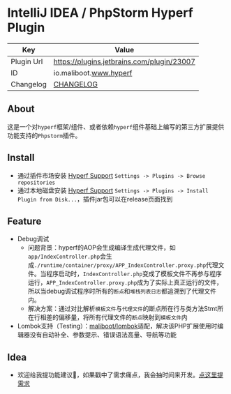 IntelliJ IDEA / PhpStorm Hyperf Plugin
========================

| Key        | Value                                      |
|------------|--------------------------------------------|
| Plugin Url | https://plugins.jetbrains.com/plugin/23007 |
| ID         | io.maliboot.www.hyperf                     |
| Changelog  | [CHANGELOG](CHANGELOG.md)                  |

About
---------------------
这是一个对`hyperf`框架/组件、或者依赖`hyperf`组件基础上编写的第三方扩展提供功能支持的`Phpstorm`插件。

Install
---------------------
* 通过插件市场安装 [Hyperf Support](https://plugins.jetbrains.com/plugin/23007) `Settings -> Plugins -> Browse repositories`
* 通过本地磁盘安装 [Hyperf Support](https://github.com/maliboot/idea-hyperf-plugin/releases) `Settings -> Plugins -> Install Plugin from Disk...`，插件jar包可以在release页面找到

Feature
---------------------
* Debug调试
  * 问题背景：hyperf的AOP会生成编译生成代理文件，如`app/IndexController.php`会生成`./runtime/container/proxy/APP_IndexController.proxy.php`代理文件。当程序启动时，`IndexController.php`变成了模板文件不再参与程序运行，`APP_IndexController.proxy.php`成为了实际上真正运行的文件，所以当debug调试程序时所有的`断点`和`堆栈列表日志`都追溯到了代理文件内。
  * 解决方案：通过对比解析`模板文件`与`代理文件`的断点所在行与类方法Stmt所在行相差的偏移量，将所有代理文件的`断点`映射到`模板文件`内
* Lombok支持（Testing）：[maliboot/lombok](https://github.com/maliboot/lombok)适配，解决该PHP扩展使用时编辑器没有自动补全、参数提示、错误语法高量、导航等功能

Idea
---------------------

* 欢迎给我提功能建议👏，如果戳中了需求痛点，我会抽时间来开发。[点这里提需求](https://github.com/maliboot/idea-hyperf-plugin/issues/new?title=%E3%80%90%E5%8A%9F%E8%83%BD%E5%BB%BA%E8%AE%AE%E3%80%91XXX&body=...)
